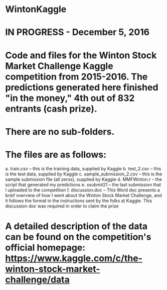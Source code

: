 # WintonKaggle
# IN PROGRESS - December 5, 2016
# Code and files for the Winton Stock Market Challenge Kaggle competition from 2015-2016. The predictions generated here finished "in the money," 4th out of 832 entrants (cash prize). 

# There are no sub-folders.
# The files are as follows:
a.	train.csv – this is the training data, supplied by Kaggle
b.	test_2.csv – this is the test data, supplied by Kaggle
c.	sample_submission_2.csv – this is the sample submission file (all zeros), supplied by Kaggle
d.	MMFWinton.r – the script that generated my predictions
e.	xsubmit21 – the last submission that I uploaded to the competition
f.  discussion.doc – This Word doc presents a brief overview of how I went about the Winton Stock Market Challenge, and it follows the format in the instructions sent by the folks at Kaggle. This discussion doc was required in order to claim the prize

# A detailed description of the data can be found on the competition's official homepage: https://www.kaggle.com/c/the-winton-stock-market-challenge/data

